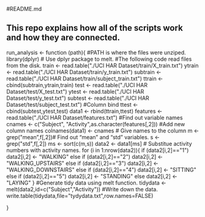 #README.md
## This repo explains how all of the scripts work and how they are connected.
run_analysis <- function (path){ #PATH is where the files were unziped.
        library(dplyr) # Use dplyr package to melt.
        #The following code read files from the disk.
        train <- read.table("./UCI HAR Dataset/train/X_train.txt")
        ytrain <- read.table("./UCI HAR Dataset/train/y_train.txt")
        subtrain <- read.table("./UCI HAR Dataset/train/subject_train.txt")
        ttrain <- cbind(subtrain,ytrain,train)
        test <- read.table("./UCI HAR Dataset/test/X_test.txt")
        ytest <- read.table("./UCI HAR Dataset/test/y_test.txt")
        subtest <- read.table("./UCI HAR Dataset/test/subject_test.txt")
        #Column bind
        ttest <- cbind(subtest,ytest,test)
        data1 <- rbind(ttrain,ttest)
        features <- read.table("./UCI HAR Dataset/features.txt") #Find out variable names
        cnames <- c("Subject", "Activity",as.character(features[,2])) #Add new column names
        colnames(data1) <- cnames # Give names to the column
        m <- grep("mean”,f[,2])# Find out “mean” and “std” variables.
        s <- grep("std",f[,2])
        ms <- sort(c(m,s))
        data2 <- data1[ms]
        # Substitue activity numbers with activity names.
        for (i in 1:nrow(data2)){
                if (data2[i,2]=="1") data2[i,2] <- "WALKING"
                else if (data2[i,2]=="2") data2[i,2] <- "WALKING_UPSTAIRS"
                else if (data2[i,2]=="3") data2[i,2] <- "WALKING_DOWNSTAIRS"
                else if (data2[i,2]=="4") data2[i,2] <- "SITTING"
                else if (data2[i,2]=="5") data2[i,2] <- "STANDING"
                else data2[i,2] <- "LAYING"
        }
        #Generate tidy data using melt function.
        tidydata <- melt(data2,id=c("Subject","Activity"))
        #Write down the data.
        write.table(tidydata,file="tydydata.txt",row.names=FALSE)
        
}